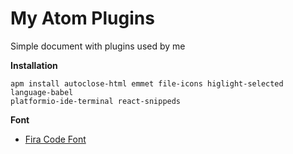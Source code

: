 # My Atom Plugins
Simple document with plugins used by me

__Installation__
```
apm install autoclose-html emmet file-icons higlight-selected language-babel
platformio-ide-terminal react-snippeds
```

__Font__

+ [Fira Code Font](https://github.com/tonsky/FiraCode)
